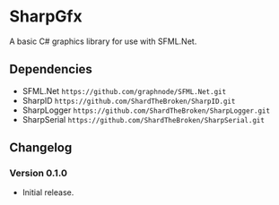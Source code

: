 ﻿# SharpGfx
A basic C# graphics library for use with SFML.Net.

## Dependencies
- SFML.Net `https://github.com/graphnode/SFML.Net.git`
- SharpID `https://github.com/ShardTheBroken/SharpID.git`
- SharpLogger `https://github.com/ShardTheBroken/SharpLogger.git`
- SharpSerial `https://github.com/ShardTheBroken/SharpSerial.git`

## Changelog
### Version 0.1.0
- Initial release.
